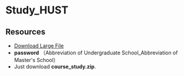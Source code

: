 # Study_HUST

## Resources
- [Download Large File](https://1drv.ms/f/s!AobYuK0YONwHgQ4-_rRUo4eRC2ny?e=03a8bI)
-  **password** （Abbreviation of Undergraduate School_Abbreviation of Master's School）
-  Just download **course_study.zip**.

